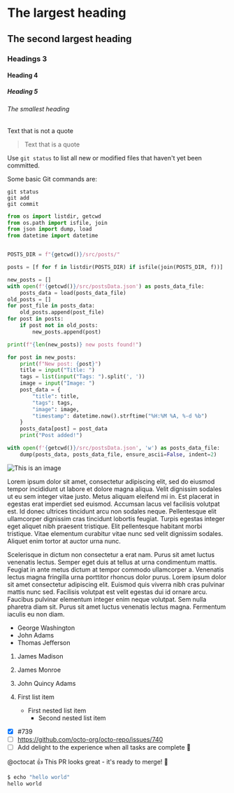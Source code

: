 # The largest heading

## The second largest heading

### Headings 3

#### Heading 4

##### Heading 5

###### The smallest heading

Text that is not a quote

> Text that is a quote

Use `git status` to list all new or modified files that haven't yet been committed.

Some basic Git commands are:

```git
git status
git add
git commit
```

```python
from os import listdir, getcwd
from os.path import isfile, join
from json import dump, load
from datetime import datetime


POSTS_DIR = f"{getcwd()}/src/posts/"

posts = [f for f in listdir(POSTS_DIR) if isfile(join(POSTS_DIR, f))]

new_posts = []
with open(f'{getcwd()}/src/postsData.json') as posts_data_file:
    posts_data = load(posts_data_file)
old_posts = []
for post_file in posts_data:
    old_posts.append(post_file)
for post in posts:
    if post not in old_posts:
        new_posts.append(post)

print(f"{len(new_posts)} new posts found!")

for post in new_posts:
    print(f"New post: {post}")
    title = input("Title: ")
    tags = list(input("Tags: ").split(', '))
    image = input("Image: ")
    post_data = {
        "title": title,
        "tags": tags,
        "image": image,
        "timestamp": datetime.now().strftime("%H:%M %A, %-d %b")
    }
    posts_data[post] = post_data
    print("Post added!")

with open(f'{getcwd()}/src/postsData.json', 'w') as posts_data_file:
    dump(posts_data, posts_data_file, ensure_ascii=False, indent=2)
```

![This is an image](https://myoctocat.com/assets/images/base-octocat.svg)

Lorem ipsum dolor sit amet, consectetur adipiscing elit, sed do eiusmod tempor incididunt ut labore et dolore magna aliqua. Velit dignissim sodales ut eu sem integer vitae justo. Metus aliquam eleifend mi in. Est placerat in egestas erat imperdiet sed euismod. Accumsan lacus vel facilisis volutpat est. Id donec ultrices tincidunt arcu non sodales neque. Pellentesque elit ullamcorper dignissim cras tincidunt lobortis feugiat. Turpis egestas integer eget aliquet nibh praesent tristique. Elit pellentesque habitant morbi tristique. Vitae elementum curabitur vitae nunc sed velit dignissim sodales. Aliquet enim tortor at auctor urna nunc.

Scelerisque in dictum non consectetur a erat nam. Purus sit amet luctus venenatis lectus. Semper eget duis at tellus at urna condimentum mattis. Feugiat in ante metus dictum at tempor commodo ullamcorper a. Venenatis lectus magna fringilla urna porttitor rhoncus dolor purus. Lorem ipsum dolor sit amet consectetur adipiscing elit. Euismod quis viverra nibh cras pulvinar mattis nunc sed. Facilisis volutpat est velit egestas dui id ornare arcu. Faucibus pulvinar elementum integer enim neque volutpat. Sem nulla pharetra diam sit. Purus sit amet luctus venenatis lectus magna. Fermentum iaculis eu non diam.

- George Washington
- John Adams
- Thomas Jefferson

1. James Madison
2. James Monroe
3. John Quincy Adams

4. First list item
   - First nested list item
     - Second nested list item

- [x] #739
- [ ] <https://github.com/octo-org/octo-repo/issues/740>
- [ ] Add delight to the experience when all tasks are complete :tada:

@octocat :+1: This PR looks great - it's ready to merge! :anger:

```bash
$ echo "hello world"
hello world
```
